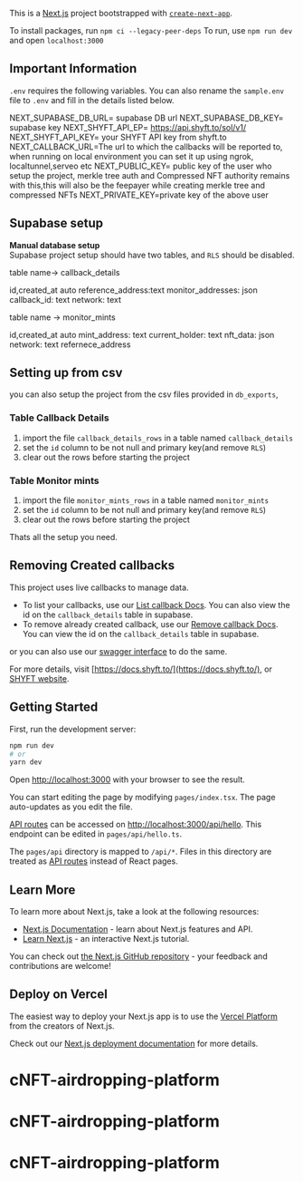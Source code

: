 
<!-- @TODO -->

This is a [Next.js](https://nextjs.org/) project bootstrapped with [`create-next-app`](https://github.com/vercel/next.js/tree/canary/packages/create-next-app).

To install packages, run `npm ci --legacy-peer-deps`
To run, use `npm run dev` and open `localhost:3000`

## Important Information
`.env` requires the following variables. You can also rename the `sample.env` file to `.env` and fill in the details listed below.

NEXT_SUPABASE_DB_URL= supabase DB url
NEXT_SUPABASE_DB_KEY= supabase key
NEXT_SHYFT_API_EP= https://api.shyft.to/sol/v1/
NEXT_SHYFT_API_KEY= your SHYFT API key from shyft.to
NEXT_CALLBACK_URL=The url to which the callbacks will be reported to, when running on local environment you can set it up using ngrok, localtunnel,serveo etc
NEXT_PUBLIC_KEY= public key of the user who setup the project, merkle tree auth and Compressed NFT authority remains with this,this will also be the feepayer while creating merkle tree and compressed NFTs
NEXT_PRIVATE_KEY=private key of the above user
## Supabase setup

**Manual database setup**  
Supabase project setup should have two tables, and `RLS` should be disabled.

table name-> callback_details

id,created_at auto
reference_address:text
monitor_addresses: json
callback_id: text
network: text

table name -> monitor_mints

id,created_at auto
mint_address: text
current_holder: text
nft_data: json
network: text
refernece_address

## Setting up from csv
you can also setup the project from the csv files provided in `db_exports`, 

### Table Callback Details
1. import the file `callback_details_rows` in a table named `callback_details`
2. set the `id` column to be not null and primary key(and remove `RLS`)
3. clear out the rows before starting the project 

### Table Monitor mints
1. import the file `monitor_mints_rows` in a table named `monitor_mints`
2. set the `id` column to be not null and primary key(and remove `RLS`)
3. clear out the rows before starting the project 

Thats all the setup you need.

## Removing Created callbacks

This project uses live callbacks to manage data.
- To list your callbacks, use our [List callback Docs](https://docs.shyft.to/start-hacking/callbacks#list-callbacks). You can also view the id on the `callback_details` table in supabase.
- To remove already created callback, use our [Remove callback Docs](https://docs.shyft.to/start-hacking/callbacks#remove-a-callback). You can view the id on the `callback_details` table in supabase.

or you can also use our [swagger interface](https://api.shyft.to/sol/api/explore/) to do the same.

For more details, visit [https://docs.shyft.to/](https://docs.shyft.to/), or [SHYFT website](https://shyft.to/).


## Getting Started

First, run the development server:

```bash
npm run dev
# or
yarn dev
```

Open [http://localhost:3000](http://localhost:3000) with your browser to see the result.

You can start editing the page by modifying `pages/index.tsx`. The page auto-updates as you edit the file.

[API routes](https://nextjs.org/docs/api-routes/introduction) can be accessed on [http://localhost:3000/api/hello](http://localhost:3000/api/hello). This endpoint can be edited in `pages/api/hello.ts`.

The `pages/api` directory is mapped to `/api/*`. Files in this directory are treated as [API routes](https://nextjs.org/docs/api-routes/introduction) instead of React pages.

## Learn More

To learn more about Next.js, take a look at the following resources:

- [Next.js Documentation](https://nextjs.org/docs) - learn about Next.js features and API.
- [Learn Next.js](https://nextjs.org/learn) - an interactive Next.js tutorial.

You can check out [the Next.js GitHub repository](https://github.com/vercel/next.js/) - your feedback and contributions are welcome!

## Deploy on Vercel

The easiest way to deploy your Next.js app is to use the [Vercel Platform](https://vercel.com/new?utm_medium=default-template&filter=next.js&utm_source=create-next-app&utm_campaign=create-next-app-readme) from the creators of Next.js.

Check out our [Next.js deployment documentation](https://nextjs.org/docs/deployment) for more details.
# cNFT-airdropping-platform
# cNFT-airdropping-platform
# cNFT-airdropping-platform
